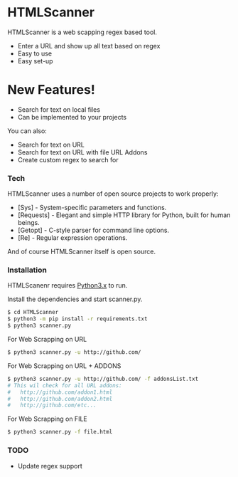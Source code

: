 # HTMLScanner


HTMLScanner is a web scapping regex based tool.

  - Enter a URL and show up all text based on regex
  - Easy to use
  - Easy set-up

# New Features!

  - Search for text on local files
  - Can be implemented to your projects


You can also:
  - Search for text on URL
  - Search for text on URL with file URL Addons
  - Create custom regex to search for

### Tech

HTMLScanner uses a number of open source projects to work properly:

* [Sys] - System-specific parameters and functions.
* [Requests] - Elegant and simple HTTP library for Python, built for human beings.
* [Getopt] - C-style parser for command line options.
* [Re] - Regular expression operations.

And of course HTMLScanner itself is open source.

### Installation

HTMLScanenr requires [Python3.x](https://www.python.org/downloads/) to run.

Install the dependencies and start scanner.py.

```sh
$ cd HTMLScanner
$ python3 -m pip install -r requirements.txt
$ python3 scanner.py
```

For Web Scrapping on URL

```sh
$ python3 scanner.py -u http://github.com/
```

For Web Scrapping on URL + ADDONS

```sh
$ python3 scanner.py -u http://github.com/ -f addonsList.txt
# This wil check for all URL addons:
#   http://github.com/addon1.html
#   http://github.com/addon2.html
#   http://github.com/etc...
```

For Web Scrapping on FILE

```sh
$ python3 scanner.py -f file.html
```

### TODO

 - Update regex support

